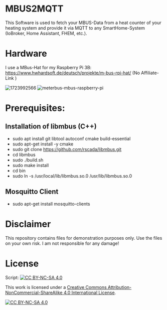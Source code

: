# MBUS2MQTT

This Software is used to fetch your MBUS-Data from a heat counter of your heating system and provide it via MQTT to any SmartHome-System (IoBroker, Home Assistant, FHEM, etc.).


# Hardware
I use a MBus-Hat for my Raspberry Pi 3B:
https://www.hwhardsoft.de/deutsch/projekte/m-bus-rpi-hat/ (No Affiliate-Link )

![1723992566](https://github.com/user-attachments/assets/d5d31200-575d-4aed-9574-e47d216dae3d)
![meterbus-mbus-raspberry-pi](https://github.com/user-attachments/assets/3a89ec79-e142-4624-b257-46b7f90e96d0)



# Prerequisites: 
## Installation of libmbus (C++)

 - sudo apt install git libtool autoconf cmake build-essential
 - sudo apt-get install -y cmake
 - sudo git clone https://github.com/rscada/libmbus.git
 - cd libmbus
 - sudo ./build.sh
 - sudo make install
 - cd bin
 - sudo ln -s /usr/local/lib/libmbus.so.0 /usr/lib/libmbus.so.0

## Mosquitto Client
 - sudo apt-get install mosquitto-clients


# Disclaimer

This repository contains files for demonstration purposes only. Use the files on your own risk. I am not responsible for any damage!

# License

Script: [![CC BY-NC-SA 4.0][cc-by-nc-sa-shield]][cc-by-nc-sa]


This work is licensed under a
[Creative Commons Attribution-NonCommercial-ShareAlike 4.0 International License][cc-by-nc-sa].

[![CC BY-NC-SA 4.0][cc-by-nc-sa-image]][cc-by-nc-sa]

[cc-by-nc-sa]: http://creativecommons.org/licenses/by-nc-sa/4.0/
[cc-by-nc-sa-image]: https://licensebuttons.net/l/by-nc-sa/4.0/88x31.png
[cc-by-nc-sa-shield]: https://img.shields.io/badge/License-CC%20BY--NC--SA%204.0-lightgrey.svg
